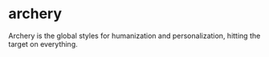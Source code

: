 archery
=======

Archery is the global styles for humanization and personalization, hitting the target on everything.
